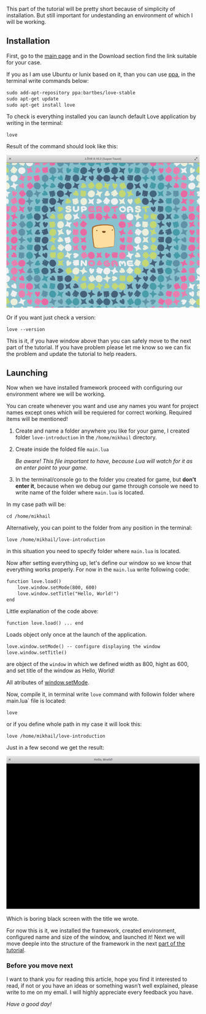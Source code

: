 <!-- ---
layout: post
title:  "Part 1 - Installing and Launching"
date:   2018-03-06 22:02:48 +0600
author: Mikhail Adamenko
--- -->

This part of the tutorial will be pretty short because of simplicity of installation. But still important for undestanding an environment of which I will be working.

## Installation
First, go to the [main page](https://love2d.org/) and in the Download section find the link suitable for your case.

If you as I am use Ubuntu or lunix based on it, than you can use [ppa](https://launchpad.net/~bartbes/+archive/ubuntu/love-stable), in the terminal write commands below:

    sudo add-apt-repository ppa:bartbes/love-stable
    sudo apt-get update
    sudo apt-get install love

To check is everything installed you can launch default Love application by writing in the terminal:

    love

Result of the command should look like this:

![Default window with version of the framework](/assets/love-tutorials/images/InstallingAndLaunching/Window-after-love-command.png "Default window of the framework")

Or if you want just check a version:

    love --version

This is it, if you have window above than you can safely move to the next part of the tutorial. If you have problem  please let me know so we can fix the problem and update the tutorial to help readers.

## Launching
Now when we have installed framework proceed with configuring our environment where we will be working.

You can create whenever you want and use any names you want for project names except ones which will be requiered for correct working. Required items will be mentioned!

1. Create and name a folder anywhere you like for your game, I created folder `love-introduction` in the `/home/mikhail` directory.
2. Create inside the folded file `main.lua` 

    *Be aware! This file important to have, because Lua will watch for it as an enter point to your game.*

3. In the terminal/console go to the folder you created for game, but __don't enter it__, because when we debug our game through console we need to write name of the folder where `main.lua` is located. 

In my case path will be:
    
    cd /home/mikhail


Alternatively, you can point to the folder from any position in the terminal:

    love /home/mikhail/love-introduction

in this situation you need to specify folder where `main.lua` is located.

Now after setting everything up, let's define our window so we know that everything works properly. For now in the `main.lua` write following code:

    function love.load()
        love.window.setMode(800, 600)
        love.window.setTitle("Hello, World!")
    end

Little explanation of the code above: 
    
    function love.load() ... end

Loads object only once at the launch of the application.

    love.window.setMode() -- configure displaying the window
    love.window.setTitle()

are object of the `window` in which we defined width as 800, hight as 600, and set title of the window as Hello, World!

All atributes of [window.setMode](https://love2d.org/wiki/love.window.setMode).

Now, compile it, in terminal write `love` command with followin folder where main.lua` file is located:
 
    love 
 
or if you define whole path in my case it will look this:

    love /home/mikhail/love-introduction

Just in a few second we get the result:

![Setted up window](/assets/love-tutorials/images/InstallingAndLaunching/Configured-window.png "Setted up window")

Which is boring black screen with the title we wrote.

For now this is it, we installed the framework, created environment, configured name and size of the window, and launched it! Next we will move deeple into the structure of the framework in the next [part of the tutorial](https://please-add-link.com).

### Before you move next
I want to thank you for reading this article, hope you find it interested to read, if not or you have an ideas or something wasn’t well explained, please write to me on my email. I will highly appreciate every feedback you have.

*Have a good day!*